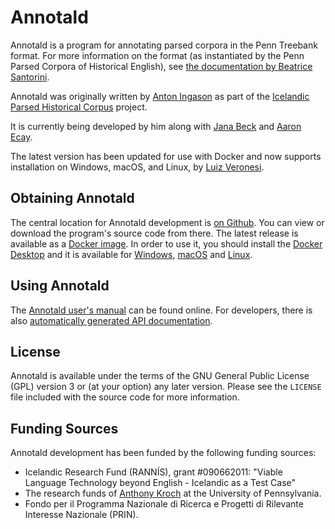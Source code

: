 # Annotald

Annotald is a program for annotating parsed corpora in the Penn Treebank
format. For more information on the format (as instantiated by the Penn
Parsed Corpora of Historical English), see [the documentation by
Beatrice Santorini](http://www.ling.upenn.edu/hist-corpora/annotation/intro.htm#parsed_files).

Annotald was originally written by [Anton Ingason](http://linguist.is/)
as part of the [Icelandic Parsed Historical Corpus](<http://linguist.is/icelandic_treebank/Icelandic_Parsed_Historical_Corpus_(IcePaHC)>)
project.

It is currently being developed by him along with [Jana Beck](http://www.ling.upenn.edu/~janabeck/) and [Aaron Ecay](http://www.ling.upenn.edu/~ecay/).

The latest version has been updated for use with Docker and now supports installation on Windows, macOS, and Linux, by [Luiz Veronesi](https://github.com/luizveronesi).

## Obtaining Annotald

The central location for Annotald development is [on
Github](https://github.com/tycho-brahe-platform/annotald). You can view or download
the program\'s source code from there. The latest release is available
as a [Docker image](https://hub.docker.com/r/tychobrahe/annotald). In order to use it, you should install the [Docker Desktop](https://www.docker.com/products/docker-desktop/) and it is available for [Windows](https://tycho-brahe-platform.github.io/annotald/guide.html#_installing_windows), [macOS](https://tycho-brahe-platform.github.io/annotald/guide.html#_installing_macos) and [Linux](https://tycho-brahe-platform.github.io/annotald/guide.html#_installing_linux).

## Using Annotald

The [Annotald user\'s manual](https://tycho-brahe-platform.github.io/annotald/guide.html) can
be found online. For developers, there is also [automatically generated
API documentation](https://tycho-brahe-platform.github.io/annotald/api-docs.html).

## License

Annotald is available under the terms of the GNU General Public License
(GPL) version 3 or (at your option) any later version. Please see the
`LICENSE` file included with the source code for more information.

## Funding Sources

Annotald development has been funded by the following funding sources:

- Icelandic Research Fund (RANNÍS), grant #090662011: \"Viable
  Language Technology beyond English - Icelandic as a Test Case"
- The research funds of [Anthony
  Kroch](http://www.ling.upenn.edu/~kroch/) at the University of
  Pennsylvania.
- Fondo per il Programma Nazionale di Ricerca e Progetti di Rilevante Interesse Nazionale (PRIN).
